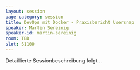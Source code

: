 ```yaml
---
layout: session
page-category: session
title: DevOps mit Docker - Praxisbericht Usersnap
speaker: Martin Sereinig
speaker-id: martin-sereinig
room: TBD
slot: S1100
---
```


Detaillierte Sessionbeschreibung folgt...